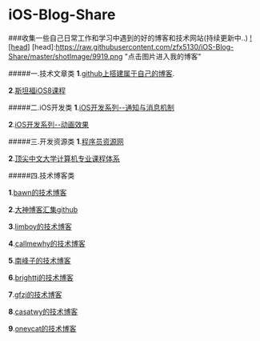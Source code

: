 # iOS-Blog-Share

###收集一些自己日常工作和学习中遇到的好的博客和技术网站(持续更新中..)
[![head]](http://blog.csdn.net/zfx5130?viewmode=contents)
[head]:https://raw.githubusercontent.com/zfx5130/iOS-Blog-Share/master/shotImage/9919.png "点击图片进入我的博客"

#####一.技术文章类
__1__.[github上搭建属于自己的博客](http://msching.github.io/blog/2014/04/11/starting/).

__2__.[斯坦福iOS8课程](https://github.com/X140Yu/Developing_iOS_8_Apps_With_Swift
)

#####二.iOS开发类
__1__.[iOS开发系列--通知与消息机制](http://www.cnblogs.com/kenshincui/p/4168532.html)

__2__.[iOS开发系列--动画效果](iOS开发系列--让你的应用“动”起来)


#####三.开发资源类
__1__.[程序员资源网](http://info.9iphp.com/ios-mac-resources/)

__2__.[顶尖中文大学计算机专业课程体系](http://study.163.com/curricula/cs.htm)


#####四.技术博客类

__1__.[bawn的技术博客](http://bawn.github.io/)

__2__.[大神博客汇集github](https://github.com/Aufree/trip-to-iOS)

__3__.[limboy的技术博客](http://limboy.me/)

__4__.[callmewhy的技术博客](http://blog.callmewhy.com/
)

__5__.[南峰子的技术博客](http://southpeak.github.io/)

__6__.[brighttj的技术博客](http://www.brighttj.com/ )

__7__.[gfzj的技术博客](http://www.gfzj.us/)

__8__.[casatwy的技术博客](http://casatwy.com/)

__9__.[onevcat的技术博客](http://onevcat.com/2013/10/vc-transition-in-ios7/
)
